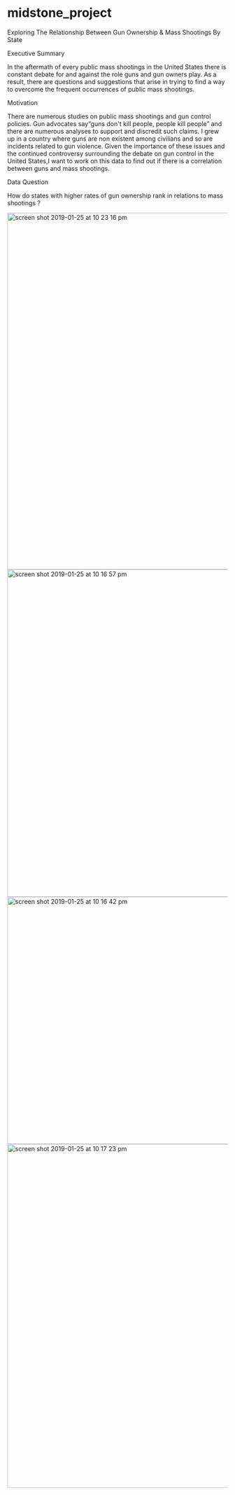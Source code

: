 # midstone_project

Exploring The Relationship Between Gun Ownership & Mass Shootings By State 

Executive Summary

In the aftermath of every public mass shootings in the United States there is constant debate for and against the role guns and gun owners play. As a result, there are questions and suggestions that arise in trying to find a way to overcome the frequent occurrences of public mass shootings.

Motivation

There are numerous studies on public mass shootings and gun control policies. Gun advocates say“guns don't kill people, people kill people” and there are numerous analyses to support and discredit such claims. I grew up in a country where guns are non existent among civilians and so are incidents related to gun violence. Given the importance of these issues and the continued controversy surrounding the debate on gun control in the United States,I want to work on this data to find out if there is a correlation between guns and mass shootings.

Data Question

How do states with higher rates of gun ownership rank in relations to mass shootings ?


<img width="815" alt="screen shot 2019-01-25 at 10 23 16 pm" src="https://user-images.githubusercontent.com/42395543/51782695-69c1e500-20f2-11e9-9219-ee9d67612513.png">

<img width="748" alt="screen shot 2019-01-25 at 10 16 57 pm" src="https://user-images.githubusercontent.com/42395543/51782697-6fb7c600-20f2-11e9-8bbd-a7077e6bd440.png">


<img width="565" alt="screen shot 2019-01-25 at 10 16 42 pm" src="https://user-images.githubusercontent.com/42395543/51782698-734b4d00-20f2-11e9-9aec-25e96a39902c.png">


<img width="785" alt="screen shot 2019-01-25 at 10 17 23 pm" src="https://user-images.githubusercontent.com/42395543/51782702-78a89780-20f2-11e9-846a-8ab925e5f43a.png">








